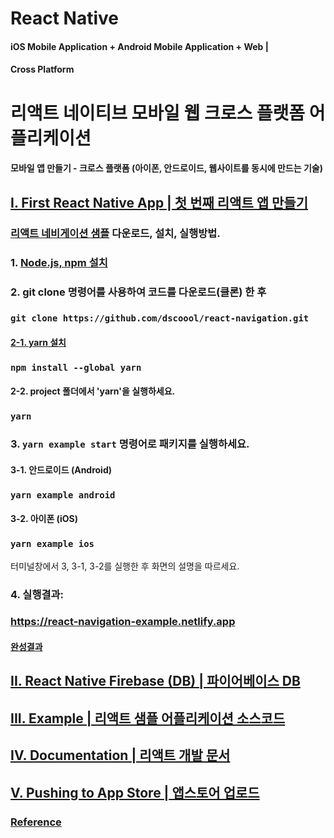 # React Native 
#### iOS Mobile Application + Android Mobile Application + Web | 
#### Cross Platform 
# 리액트 네이티브 모바일 웹 크로스 플랫폼 어플리케이션
#### 모바일 앱 만들기 - 크로스 플랫폼 (아이폰, 안드로이드, 웹사이트를 동시에 만드는 기술)

## [I. First React Native App | 첫 번째 리액트 앱 만들기](https://github.com/facebook/react-native?tab=readme-ov-file#-building-your-first-react-native-app)
### [리액트 네비게이션 샘플](https://github.com/dscoool/react-navigation/blob/main/example/) 다운로드, 설치, 실행방법.

### 1. [Node.js, npm 설치](https://nodejs.org/en/download)

### 2. git clone 명령어를 사용하여 코드를 다운로드(클론) 한 후 
### ```` git clone https://github.com/dscoool/react-navigation.git ````
#### [2-1. yarn 설치](https://classic.yarnpkg.com/lang/en/docs/install/#windows-stable)
### ```` npm install --global yarn ````
#### 2-2. project 폴더에서 'yarn'을 실행하세요.
### ```` yarn ````

### 3. ```` yarn example start ```` 명령어로 패키지를 실행하세요.

#### 3-1. 안드로이드 (Android)
### ```` yarn example android ````
#### 3-2. 아이폰 (iOS)
### ```` yarn example ios ````
터미널창에서 3, 3-1, 3-2를 실행한 후 화면의 설명을 따르세요.

### 4. 실행결과:
### <https://react-navigation-example.netlify.app>

#### [완성결과](https://github.com/facebook/react-native?tab=readme-ov-file#-building-your-first-react-native-app)

## [ II. React Native Firebase (DB) | 파이어베이스 DB](https://rnfirebase.io/perf/ky-integration)

## [ III. Example | 리액트 샘플 어플리케이션 소스코드](https://github.com/dscoool/React-Native-Apps)

## [ IV. Documentation | 리액트 개발 문서](https://reactnative.dev/docs/getting-started)

## [ V. Pushing to App Store | 앱스토어 업로드](https://reactnative.dev/docs/publishing-to-app-store)


### [Reference](https://github.com/facebook/react-native?tab=readme-ov-file#-building-your-first-react-native-app)
